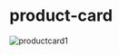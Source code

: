 # product-card
![productcard1](https://user-images.githubusercontent.com/99195094/229604776-6b591b78-32f3-49b4-88ce-ddf22a387d99.PNG)
